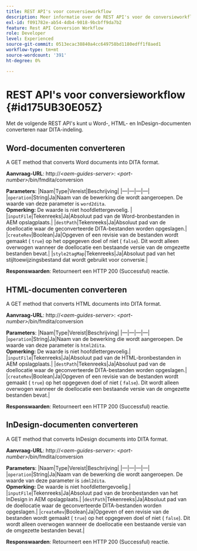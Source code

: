 ```yaml
---
title: REST API's voor conversieworkflow
description: Meer informatie over de REST API's voor de conversieworkflow
exl-id: f091782e-ab54-4db4-9018-9bcbff9da7b2
feature: Rest API Conversion Workflow
role: Developer
level: Experienced
source-git-commit: 0513ecac38840a4cc649758bd1180edff1f8aed1
workflow-type: tm+mt
source-wordcount: '391'
ht-degree: 0%

---
```


# REST API&#39;s voor conversieworkflow {#id175UB30E05Z}

Met de volgende REST API&#39;s kunt u Word-, HTML- en InDesign-documenten converteren naar DITA-indeling.

## Word-documenten converteren

A GET method that converts Word documents into DITA format.

**Aanvraag-URL**: http://*&lt;aem-guides-server>*: *&lt;port-number>*/bin/fmdita/conversion

**Parameters**: |Naam|Type|Vereist|Beschrijving| |—|—|—|—| |``operation``|String|Ja|Naam van de bewerking die wordt aangeroepen. De waarde van deze parameter is ``word2dita``. <br> **Opmerking:** De waarde is niet hoofdlettergevoelig. | |`inputFile`|Tekenreeks|Ja|Absoluut pad van de Word-bronbestanden in AEM opslagplaats.| |`destPath`|Tekenreeks|Ja|Absoluut pad van de doellocatie waar de geconverteerde DITA-bestanden worden opgeslagen.| |`createRev`|Boolean|Ja|Opgeven of een revisie van de bestanden wordt gemaakt \( `true`\) op het opgegeven doel of niet \( `false`\). Dit wordt alleen overwogen wanneer de doellocatie een bestaande versie van de omgezette bestanden bevat.| |`style2tagMap`|Tekenreeks|Ja|Absoluut pad van het stijltoewijzingsbestand dat wordt gebruikt voor conversie.|

**Responswaarden**: Retourneert een HTTP 200 \(Successful\) reactie.

## HTML-documenten converteren

A GET method that converts HTML documents into DITA format.

**Aanvraag-URL**: http://*&lt;aem-guides-server>*: *&lt;port-number>*/bin/fmdita/conversion

**Parameters**: |Naam|Type|Vereist|Beschrijving| |—|—|—|—| |`operation`|String|Ja|Naam van de bewerking die wordt aangeroepen. De waarde van deze parameter is ``html2dita``. <br> **Opmerking:** De waarde is niet hoofdlettergevoelig.| |`inputFile`|Tekenreeks|Ja|Absoluut pad van de HTML-bronbestanden in AEM opslagplaats.| |`destPath`|Tekenreeks|Ja|Absoluut pad van de doellocatie waar de geconverteerde DITA-bestanden worden opgeslagen.| |`createRev`|Boolean|Ja|Opgeven of een revisie van de bestanden wordt gemaakt \( `true`\) op het opgegeven doel of niet \( `false`\). Dit wordt alleen overwogen wanneer de doellocatie een bestaande versie van de omgezette bestanden bevat.|

**Responswaarden**: Retourneert een HTTP 200 \(Successful\) reactie.

## InDesign-documenten converteren

A GET method that converts InDesign documents into DITA format.

**Aanvraag-URL**: http://*&lt;aem-guides-server>*: *&lt;port-number>*/bin/fmdita/conversion

**Parameters**: |Naam|Type|Vereist|Beschrijving| |—|—|—|—| |``operation``|String|Ja|Naam van de bewerking die wordt aangeroepen. De waarde van deze parameter is ``idml2dita``. <br> **Opmerking:** De waarde is niet hoofdlettergevoelig.| |`inputFile`|Tekenreeks|Ja|Absoluut pad van de bronbestanden van het InDesign in AEM opslagplaats.| |`destPath`|Tekenreeks|Ja|Absoluut pad van de doellocatie waar de geconverteerde DITA-bestanden worden opgeslagen.| |`createRev`|Boolean|Ja|Opgeven of een revisie van de bestanden wordt gemaakt \( `true`\) op het opgegeven doel of niet \( `false`\). Dit wordt alleen overwogen wanneer de doellocatie een bestaande versie van de omgezette bestanden bevat.|

**Responswaarden**: Retourneert een HTTP 200 \(Successful\) reactie.
